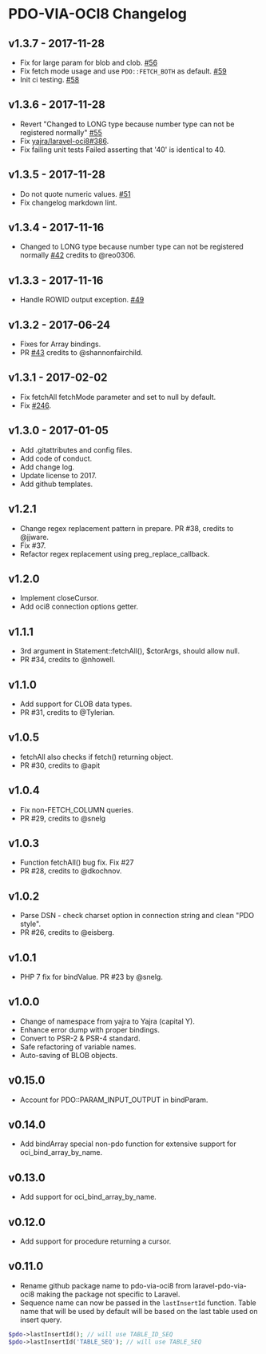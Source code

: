 # PDO-VIA-OCI8 Changelog

## v1.3.7 - 2017-11-28

- Fix for large param for blob and clob. [#56](https://github.com/yajra/pdo-via-oci8/pull/56)
- Fix fetch mode usage and use `PDO::FETCH_BOTH` as default. [#59](https://github.com/yajra/pdo-via-oci8/pull/59) 
- Init ci testing. [#58](https://github.com/yajra/pdo-via-oci8/pull/58)

## v1.3.6 - 2017-11-28

- Revert "Changed to LONG type because number type can not be registered normally" [#55](https://github.com/yajra/pdo-via-oci8/pull/55)
- Fix [yajra/laravel-oci8#386](https://github.com/yajra/laravel-oci8/issues/386).
- Fix failing unit tests Failed asserting that '40' is identical to 40.

## v1.3.5 - 2017-11-28

- Do not quote numeric values. [#51](https://github.com/yajra/pdo-via-oci8/pull/51)
- Fix changelog markdown lint.

## v1.3.4 - 2017-11-16

- Changed to LONG type because number type can not be registered normally [#42](https://github.com/yajra/pdo-via-oci8/pull/49) credits to @reo0306.

## v1.3.3 - 2017-11-16

- Handle ROWID output exception. [#49](https://github.com/yajra/pdo-via-oci8/pull/49)

## v1.3.2 - 2017-06-24

- Fixes for Array bindings. 
- PR [#43](https://github.com/yajra/pdo-via-oci8/pull/43) credits to @shannonfairchild.

## v1.3.1 - 2017-02-02

- Fix fetchAll fetchMode parameter and set to null by default.
- Fix [#246](https://github.com/yajra/laravel-oci8/issues/246).

## v1.3.0 - 2017-01-05

- Add .gitattributes and config files.
- Add code of conduct.
- Add change log.
- Update license to 2017.
- Add github templates.

## v1.2.1

- Change regex replacement pattern in prepare. PR #38, credits to @jjware.
- Fix #37.
- Refactor regex replacement using preg_replace_callback.

## v1.2.0

- Implement closeCursor.
- Add oci8 connection options getter.

## v1.1.1

- 3rd argument in Statement::fetchAll(), $ctorArgs, should allow null. 
- PR #34, credits to @nhowell.

## v1.1.0

- Add support for CLOB data types. 
- PR #31, credits to @Tylerian.

## v1.0.5

- fetchAll also checks if fetch() returning object.
- PR #30, credits to @apit

## v1.0.4

- Fix non-FETCH_COLUMN queries.
- PR #29, credits to @snelg

## v1.0.3

- Function fetchAll() bug fix. Fix #27
- PR #28, credits to @dkochnov.

## v1.0.2

- Parse DSN - check charset option in connection string and clean "PDO style".
- PR #26, credits to @eisberg.

## v1.0.1

- PHP 7 fix for bindValue. PR #23 by @snelg.

## v1.0.0

- Change of namespace from yajra to Yajra (capital Y).
- Enhance error dump with proper bindings.
- Convert to PSR-2 & PSR-4 standard.
- Safe refactoring of variable names.
- Auto-saving of BLOB objects.

## v0.15.0

- Account for PDO::PARAM_INPUT_OUTPUT in bindParam.

## v0.14.0

- Add bindArray special non-pdo function for extensive support for oci_bind_array_by_name.

## v0.13.0

- Add support for oci_bind_array_by_name.

## v0.12.0

- Add support for procedure returning a cursor.

## v0.11.0

- Rename github package name to pdo-via-oci8 from laravel-pdo-via-oci8 making the package not specific to Laravel.
- Sequence name can now be passed in the `lastInsertId` function. Table name that will be used by default will be based on the last table used on insert query.

```php
$pdo->lastInsertId(); // will use TABLE_ID_SEQ
$pdo->lastInsertId('TABLE_SEQ'); // will use TABLE_SEQ
```
